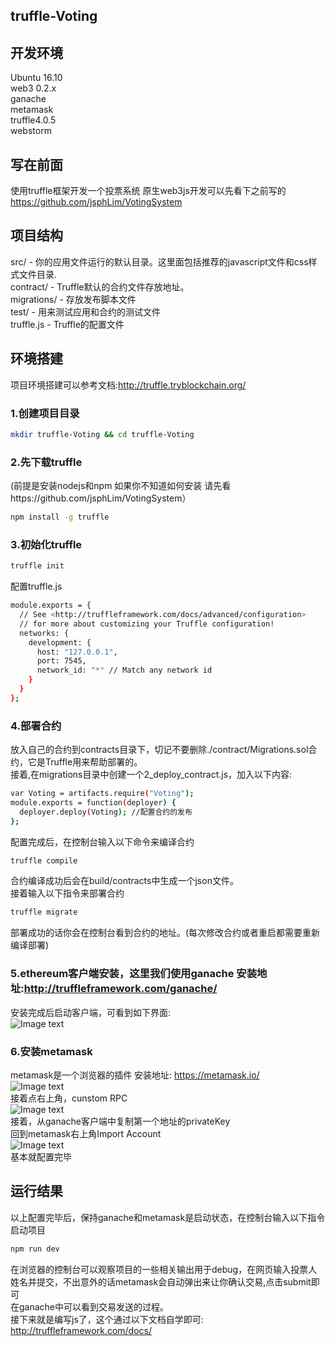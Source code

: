## truffle-Voting
## 开发环境
Ubuntu 16.10<br>
web3 0.2.x<br>
ganache<br>
metamask<br>
truffle4.0.5<br>
webstorm<br>

## 写在前面
使用truffle框架开发一个投票系统 原生web3js开发可以先看下之前写的 https://github.com/jsphLim/VotingSystem<br>

## 项目结构
src/ - 你的应用文件运行的默认目录。这里面包括推荐的javascript文件和css样式文件目录. <br>
contract/ - Truffle默认的合约文件存放地址。<br>
migrations/ - 存放发布脚本文件 <br>
test/ - 用来测试应用和合约的测试文件 <br>
truffle.js - Truffle的配置文件 <br>

## 环境搭建
项目环境搭建可以参考文档:http://truffle.tryblockchain.org/
### 1.创建项目目录 
```Bash
mkdir truffle-Voting && cd truffle-Voting
```
### 2.先下载truffle
(前提是安装nodejs和npm 如果你不知道如何安装 请先看https://github.com/jsphLim/VotingSystem）
```Bash
npm install -g truffle
```
### 3.初始化truffle
```Bash
truffle init
```
配置truffle.js
```Bash
module.exports = {
  // See <http://truffleframework.com/docs/advanced/configuration>
  // for more about customizing your Truffle configuration!
  networks: {
    development: {
      host: "127.0.0.1", 
      port: 7545,
      network_id: "*" // Match any network id
    }
  }
};
```
### 4.部署合约
放入自己的合约到contracts目录下，切记不要删除./contract/Migrations.sol合约，它是Truffle用来帮助部署的。<br>
接着,在migrations目录中创建一个2_deploy_contract.js，加入以下内容:<br>
```Bash
var Voting = artifacts.require("Voting");
module.exports = function(deployer) {
  deployer.deploy(Voting); //配置合约的发布
};
```
配置完成后，在控制台输入以下命令来编译合约
```Bash
truffle compile
```
合约编译成功后会在build/contracts中生成一个json文件。<br>
接着输入以下指令来部署合约<br>
```Bash
truffle migrate
```
部署成功的话你会在控制台看到合约的地址。(每次修改合约或者重启都需要重新编译部署)<br>

### 5.ethereum客户端安装，这里我们使用ganache 安装地址:http://truffleframework.com/ganache/<br>
安装完成后启动客户端，可看到如下界面:<br>
![Image text](https://github.com/jsphLim/truffle-Voting/blob/master/doc/2.png)
### 6.安装metamask<br>
metamask是一个浏览器的插件 安装地址: https://metamask.io/ <br>
![Image text](https://github.com/jsphLim/truffle-Voting/blob/master/doc/3.png)<br>
接着点右上角，cunstom RPC<br>
![Image text](https://github.com/jsphLim/truffle-Voting/blob/master/doc/4.png)<br>
接着，从ganache客户端中复制第一个地址的privateKey<br>
回到metamask右上角Import Account<br>
![Image text](https://github.com/jsphLim/truffle-Voting/blob/master/doc/5.png)<br>
基本就配置完毕<br>
## 运行结果
以上配置完毕后，保持ganache和metamask是启动状态，在控制台输入以下指令启动项目
```Bash
npm run dev
```
在浏览器的控制台可以观察项目的一些相关输出用于debug，在网页输入投票人姓名并提交，不出意外的话metamask会自动弹出来让你确认交易,点击submit即可<br>
在ganache中可以看到交易发送的过程。<br>
接下来就是编写js了，这个通过以下文档自学即可:<br>
http://truffleframework.com/docs/
